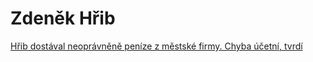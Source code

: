 # Zdeněk Hřib

[Hřib dostával neoprávněně peníze z městské firmy. Chyba účetní, tvrdí](https://neovlivni.cz/hrib-dostaval-neopravnene-penize-z-mestske-firmy-chyba-ucetni-tvrdi/)
